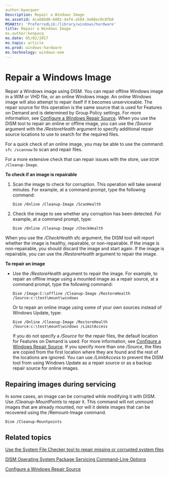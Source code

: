 ```yaml
---
author:kpacquer
Description: Repair a Windows Image
ms.assetid: 4ca60b08-6801-4af4-a504-3e88ec0c8fb8
MSHAttr: 'PreferredLib:/library/windows/hardware'
title: Repair a Windows Image
ms.author:kenpacq
ms.date: 05/02/2017
ms.topic: article
ms.prod: windows-hardware
ms.technology: windows-oem
---
```


# Repair a Windows Image


Repair a Windows image using DISM. You can repair offline Windows image in a WIM or VHD file, or an online Windows image. An online Windows image will also attempt to repair itself if it becomes unserviceable. The repair source for this operation is the same source that is used for Features on Demand and is determined by Group Policy settings. For more information, see [Configure a Windows Repair Source](configure-a-windows-repair-source.md). When you use the DISM tool to repair an online or offline image, you can use the */Source* argument with the */RestoreHealth* argument to specify additional repair source locations to use to search for the required files.

For a quick check of an online image, you may be able to use the command: `sfc /scannow` to scan and repair files.

For a more extensive check that can repair issues with the store, use `DISM /Cleanup-Image`.

**To check if an image is repairable**

1.  Scan the image to check for corruption. This operation will take several minutes. For example, at a command prompt, type the following command:

    ```
    Dism /Online /Cleanup-Image /ScanHealth
    ```

2.  Check the image to see whether any corruption has been detected. For example, at a command prompt, type:

    ```
    Dism /Online /Cleanup-Image /CheckHealth
    ```

When you use the */CheckHealth* sfc argument, the DISM tool will report whether the image is healthy, repairable, or non-repairable. If the image is non-repairable, you should discard the image and start again. If the image is repairable, you can use the */RestoreHealth* argument to repair the image.

**To repair an image**

-   Use the */RestoreHealth* argument to repair the image. For example, to repair an offline image using a mounted image as a repair source, at a command prompt, type the following command:

    ```
    Dism /Image:C:\offline /Cleanup-Image /RestoreHealth /Source:c:\test\mount\windows
    ```

    Or to repair an online image using some of your own sources instead of Windows Update, type:

    ```
    Dism /Online /Cleanup-Image /RestoreHealth /Source:c:\test\mount\windows /LimitAccess
    ```

    If you do not specify a */Source* for the repair files, the default location for Features on Demand is used. For more information, see [Configure a Windows Repair Source](configure-a-windows-repair-source.md). If you specify more than one */Source*, the files are copied from the first location where they are found and the rest of the locations are ignored. You can use */LimitAccess* to prevent the DISM tool from using Windows Update as a repair source or as a backup repair source for online images.

## <span id="Repairing_images_during_servicing"></span><span id="repairing_images_during_servicing"></span><span id="REPAIRING_IMAGES_DURING_SERVICING"></span>Repairing images during servicing


In some cases, an image can be corrupted while modifying it with DISM. Use */Cleanup-MountPoints* to repair it. This command will not unmount images that are already mounted, nor will it delete images that can be recovered using the /Remount-Image command.

```
Dism /Cleanup-Mountpoints
```

## <span id="related_topics"></span>Related topics


[Use the System File Checker tool to repair missing or corrupted system files](http://go.microsoft.com/fwlink/p/?LinkId=717888)

[DISM Operating System Package Servicing Command-Line Options](dism-operating-system-package-servicing-command-line-options.md)

[Configure a Windows Repair Source](configure-a-windows-repair-source.md)

 

 






